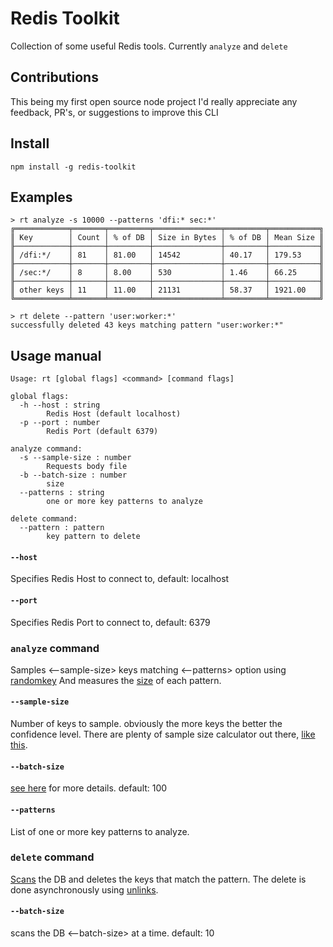 # Redis Toolkit

Collection of some useful Redis tools. Currently `analyze` and `delete`

## Contributions
This being my first open source node project I'd really appreciate any feedback, PR's, or suggestions to improve this CLI 

## Install
```
npm install -g redis-toolkit
```

## Examples
```
> rt analyze -s 10000 --patterns 'dfi:* sec:*'
╔════════════╤═══════╤═════════╤═══════════════╤═════════╤═══════════╗
║ Key        │ Count │ % of DB │ Size in Bytes │ % of DB │ Mean Size ║
╟────────────┼───────┼─────────┼───────────────┼─────────┼───────────╢
║ /dfi:*/    │ 81    │ 81.00   │ 14542         │ 40.17   │ 179.53    ║
╟────────────┼───────┼─────────┼───────────────┼─────────┼───────────╢
║ /sec:*/    │ 8     │ 8.00    │ 530           │ 1.46    │ 66.25     ║
╟────────────┼───────┼─────────┼───────────────┼─────────┼───────────╢
║ other keys │ 11    │ 11.00   │ 21131         │ 58.37   │ 1921.00   ║
╚════════════╧═══════╧═════════╧═══════════════╧═════════╧═══════════╝

> rt delete --pattern 'user:worker:*'
successfully deleted 43 keys matching pattern "user:worker:*"
```

## Usage manual

```
Usage: rt [global flags] <command> [command flags]

global flags:
  -h --host : string
    	Redis Host (default localhost)
  -p --port : number
    	Redis Port (default 6379)

analyze command:
  -s --sample-size : number
    	Requests body file
  -b --batch-size : number
    	size 
  --patterns : string
    	one or more key patterns to analyze

delete command:
  --pattern : pattern  
        key pattern to delete
```

#### `--host`
Specifies Redis Host to connect to, default: localhost
#### `--port`
Specifies Redis Port to connect to, default: 6379
### `analyze` command
Samples <--sample-size> keys matching <--patterns> option using [randomkey](https://redis.io/commands/randomkey)
And measures the [size](https://redis.io/commands/memory-usage) of each pattern.   
#### `--sample-size`
Number of keys to sample. obviously the more keys the better the confidence level. 
There are plenty of sample size calculator out there, [like this](https://www.surveymonkey.com/mp/sample-size-calculator/).
#### `--batch-size`
[see here](https://github.com/NodeRedis/node_redis) for more details. default: 100
#### `--patterns`
List of one or more key patterns to analyze. 
### `delete` command
[Scans](https://redis.io/commands/scan) the DB and deletes the keys that match the pattern. The delete is done asynchronously using [unlinks](https://redis.io/commands/unlink).   
#### `--batch-size`
scans the DB <--batch-size> at a time. default: 10
